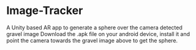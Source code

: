﻿# Image-Tracker
A Unity based AR app to generate a sphere over the camera detected gravel image Download the .apk file on your android device, install it and point the camera towards the gravel image above to get the sphere.
